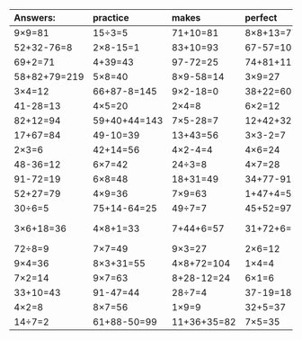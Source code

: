 | Answers: | practice | makes | perfect | ! |
| :--- | :--- | :--- | :--- | :--- |
| 9×9=81 | 15÷3=5 | 71+10=81 | 8×8+13=77 | 8×4=32 | 
| 52+32-76=8 | 2×8-15=1 | 83+10=93 | 67-57=10 | 87-83=4 | 
| 69+2=71 | 4+39=43 | 97-72=25 | 74+81+11=166 | 66-37=29 | 
| 58+82+79=219 | 5×8=40 | 8×9-58=14 | 3×9=27 | 57-7=50 | 
| 3×4=12 | 66+87-8=145 | 9×2-18=0 | 38+22=60 | 30÷5=6 | 
| 41-28=13 | 4×5=20 | 2×4=8 | 6×2=12 | 21÷3=7 | 
| 82+12=94 | 59+40+44=143 | 7×5-28=7 | 12+42+32=86 | 8×2=16 | 
| 17+67=84 | 49-10=39 | 13+43=56 | 3×3-2=7 | 8×3=24 | 
| 2×3=6 | 42+14=56 | 4×2-4=4 | 4×6=24 | 3×7=21 | 
| 48-36=12 | 6×7=42 | 24÷3=8 | 4×7=28 | 5×7-24=11 | 
| 91-72=19 | 6×8=48 | 18+31=49 | 34+77-91=20 | 5×5=25 | 
| 52+27=79 | 4×9=36 | 7×9=63 | 1+47+4=52 | 6×5=30 | 
| 30÷6=5 | 75+14-64=25 | 49÷7=7 | 45+52=97 | 58-57=1 | 
| 3×6+18=36 | 4×8+1=33 | 7+44+6=57 | 31+72+6=109 | 52+2-13=41 | 
| 72÷8=9 | 7×7=49 | 9×3=27 | 2×6=12 | 36+1=37 | 
| 9×4=36 | 8×3+31=55 | 4×8+72=104 | 1×4=4 | 20-2=18 | 
| 7×2=14 | 9×7=63 | 8+28-12=24 | 6×1=6 | 8+63+8=79 | 
| 33+10=43 | 91-47=44 | 28÷7=4 | 37-19=18 | 40-12=28 | 
| 4×2=8 | 8×7=56 | 1×9=9 | 32+5=37 | 75-58=17 | 
| 14÷7=2 | 61+88-50=99 | 11+36+35=82 | 7×5=35 | 11+25=36 | 

